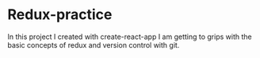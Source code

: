 # Redux-practice

In this project I created with create-react-app I am getting to grips with the basic concepts of redux and version control with git. 
